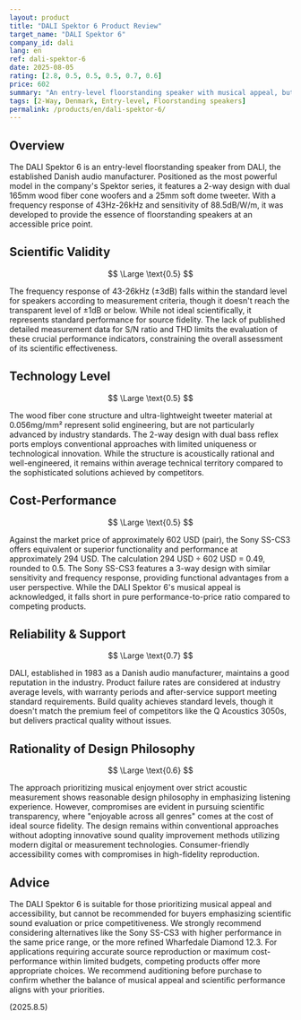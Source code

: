 ```yaml
---
layout: product
title: "DALI Spektor 6 Product Review"
target_name: "DALI Spektor 6"
company_id: dali
lang: en
ref: dali-spektor-6
date: 2025-08-05
rating: [2.8, 0.5, 0.5, 0.5, 0.7, 0.6]
price: 602
summary: "An entry-level floorstanding speaker with musical appeal, but faces challenges in scientific transparency and price competitiveness"
tags: [2-Way, Denmark, Entry-level, Floorstanding speakers]
permalink: /products/en/dali-spektor-6/
---
```

## Overview

The DALI Spektor 6 is an entry-level floorstanding speaker from DALI, the established Danish audio manufacturer. Positioned as the most powerful model in the company's Spektor series, it features a 2-way design with dual 165mm wood fiber cone woofers and a 25mm soft dome tweeter. With a frequency response of 43Hz-26kHz and sensitivity of 88.5dB/W/m, it was developed to provide the essence of floorstanding speakers at an accessible price point.

## Scientific Validity

$$ \Large \text{0.5} $$

The frequency response of 43-26kHz (±3dB) falls within the standard level for speakers according to measurement criteria, though it doesn't reach the transparent level of ±1dB or below. While not ideal scientifically, it represents standard performance for source fidelity. The lack of published detailed measurement data for S/N ratio and THD limits the evaluation of these crucial performance indicators, constraining the overall assessment of its scientific effectiveness.

## Technology Level

$$ \Large \text{0.5} $$

The wood fiber cone structure and ultra-lightweight tweeter material at 0.056mg/mm² represent solid engineering, but are not particularly advanced by industry standards. The 2-way design with dual bass reflex ports employs conventional approaches with limited uniqueness or technological innovation. While the structure is acoustically rational and well-engineered, it remains within average technical territory compared to the sophisticated solutions achieved by competitors.

## Cost-Performance

$$ \Large \text{0.5} $$

Against the market price of approximately 602 USD (pair), the Sony SS-CS3 offers equivalent or superior functionality and performance at approximately 294 USD. The calculation 294 USD ÷ 602 USD = 0.49, rounded to 0.5. The Sony SS-CS3 features a 3-way design with similar sensitivity and frequency response, providing functional advantages from a user perspective. While the DALI Spektor 6's musical appeal is acknowledged, it falls short in pure performance-to-price ratio compared to competing products.

## Reliability & Support

$$ \Large \text{0.7} $$

DALI, established in 1983 as a Danish audio manufacturer, maintains a good reputation in the industry. Product failure rates are considered at industry average levels, with warranty periods and after-service support meeting standard requirements. Build quality achieves standard levels, though it doesn't match the premium feel of competitors like the Q Acoustics 3050s, but delivers practical quality without issues.

## Rationality of Design Philosophy

$$ \Large \text{0.6} $$

The approach prioritizing musical enjoyment over strict acoustic measurement shows reasonable design philosophy in emphasizing listening experience. However, compromises are evident in pursuing scientific transparency, where "enjoyable across all genres" comes at the cost of ideal source fidelity. The design remains within conventional approaches without adopting innovative sound quality improvement methods utilizing modern digital or measurement technologies. Consumer-friendly accessibility comes with compromises in high-fidelity reproduction.

## Advice

The DALI Spektor 6 is suitable for those prioritizing musical appeal and accessibility, but cannot be recommended for buyers emphasizing scientific sound evaluation or price competitiveness. We strongly recommend considering alternatives like the Sony SS-CS3 with higher performance in the same price range, or the more refined Wharfedale Diamond 12.3. For applications requiring accurate source reproduction or maximum cost-performance within limited budgets, competing products offer more appropriate choices. We recommend auditioning before purchase to confirm whether the balance of musical appeal and scientific performance aligns with your priorities.

(2025.8.5)

